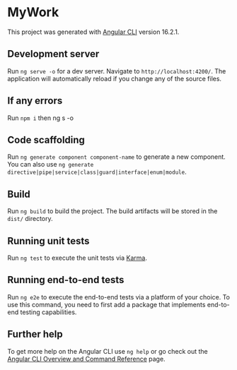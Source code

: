 # MyWork

This project was generated with [Angular CLI](https://github.com/angular/angular-cli) version 16.2.1.

## Development server

Run `ng serve -o` for a dev server. Navigate to `http://localhost:4200/`. The application will automatically reload if you change any of the source files.

## If any errors

Run `npm i` then ng s -o

## Code scaffolding

Run `ng generate component component-name` to generate a new component. You can also use `ng generate directive|pipe|service|class|guard|interface|enum|module`.

## Build

Run `ng build` to build the project. The build artifacts will be stored in the `dist/` directory.

## Running unit tests

Run `ng test` to execute the unit tests via [Karma](https://karma-runner.github.io).

## Running end-to-end tests

Run `ng e2e` to execute the end-to-end tests via a platform of your choice. To use this command, you need to first add a package that implements end-to-end testing capabilities.

## Further help

To get more help on the Angular CLI use `ng help` or go check out the [Angular CLI Overview and Command Reference](https://angular.io/cli) page.

